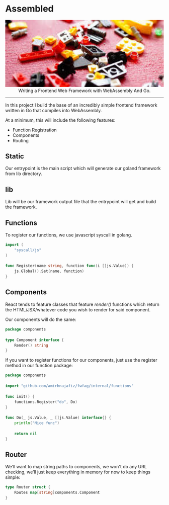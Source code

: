 # Assembled

<p align="center">
	<img src="logo.jpeg" width="600" alt="logo" /><br />
	Writing a Frontend Web Framework with WebAssembly And Go.
</p>

---

In this project I build the base of an incredibly simple frontend 
framework written in Go that compiles into WebAssembly. 

At a minimum, this will include the following features:
- Function Registration
- Components
- Routing

## Static
Our entrypoint is the main script which
will generate our goland framework from lib directory.

## lib
Lib will be our framework output file that
the entrypoint will get and build the framework.

## Functions
To register our functions, we use 
javascript syscall in golang.
```go
import (
	"syscall/js"
)

func Register(name string, function func(i []js.Value)) {
	js.Global().Set(name, function)
}
```

## Components
React tends to feature classes that feature 
_render()_ functions which return the HTML/JSX/whatever
code you wish to render for said component. 

Our components will do the same:
```go
package components

type Component interface {
	Render() string
}
```

If you want to register functions for our components, just use
the register method in our function package:
```go
package components

import "github.com/amirhnajafiz/fwfag/internal/functions"

func init() {
	functions.Register("do", Do)
}

func Do(_ js.Value, _ []js.Value) interface{} {
	println("Nice func")

	return nil
}
```

## Router
We’ll want to map string paths to components, 
we won't do any URL checking, we’ll just keep everything in memory for 
now to keep things simple:
```go
type Router struct {
	Routes map[string]components.Component
}
```
